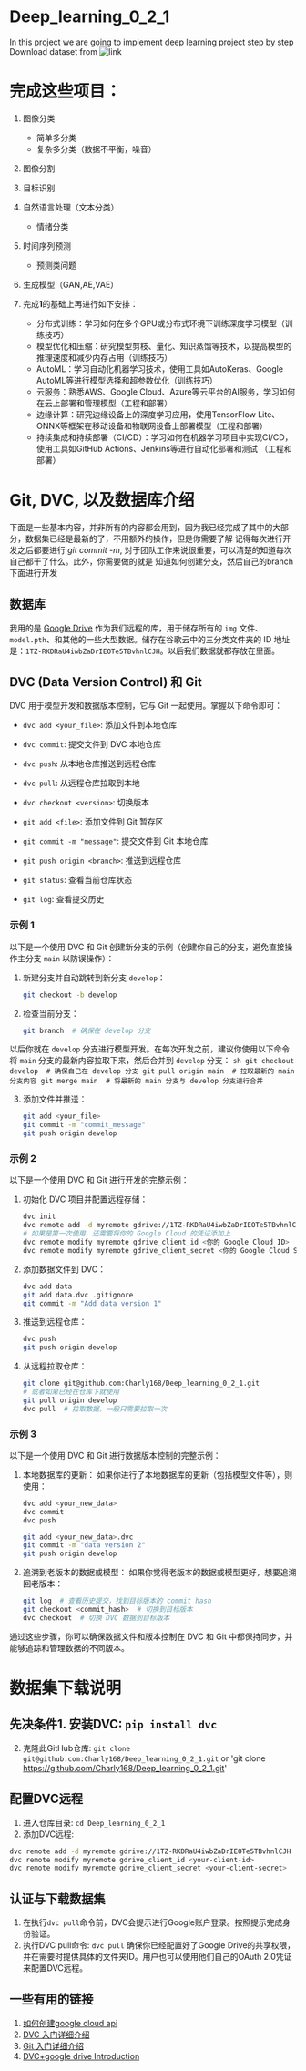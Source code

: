 # Deep_learning_0_2_1
In this project we are going to implement deep learning project step by step
Download dataset from ![link](https://www.kaggle.com/datasets/abtabm/multiclassimagedatasetairplanecar/download?datasetVersionNumber=2)

# 完成这些项目：
1. 图像分类
    - 简单多分类
    - 复杂多分类（数据不平衡，噪音）
2. 图像分割
3. 目标识别
4. 自然语言处理（文本分类）
    - 情绪分类
5. 时间序列预测
    - 预测类问题
6. 生成模型（GAN,AE,VAE）

6. 完成**1**的基础上再进行如下安排：
   - 分布式训练：学习如何在多个GPU或分布式环境下训练深度学习模型（训练技巧）
   - 模型优化和压缩：研究模型剪枝、量化、知识蒸馏等技术，以提高模型的推理速度和减少内存占用（训练技巧）
   - AutoML：学习自动化机器学习技术，使用工具如AutoKeras、Google AutoML等进行模型选择和超参数优化（训练技巧）
   - 云服务：熟悉AWS、Google Cloud、Azure等云平台的AI服务，学习如何在云上部署和管理模型（工程和部署）
   - 边缘计算：研究边缘设备上的深度学习应用，使用TensorFlow Lite、ONNX等框架在移动设备和物联网设备上部署模型（工程和部署）
   - 持续集成和持续部署（CI/CD）：学习如何在机器学习项目中实现CI/CD，使用工具如GitHub Actions、Jenkins等进行自动化部署和测试 （工程和部署）


# Git, DVC, 以及数据库介绍
下面是一些基本内容，并非所有的内容都会用到，因为我已经完成了其中的大部分，数据集已经是最新的了，不用额外的操作，但是你需要了解
记得每次进行开发之后都要进行 *git commit -m*, 对于团队工作来说很重要，可以清楚的知道每次自己都干了什么。此外，你需要做的就是
知道如何创建分支，然后自己的branch下面进行开发
## 数据库
我用的是 [Google Drive](https://drive.google.com/drive/folders/1NE2MCMWE6OlvFni-B71KC4zwO8vEsr7d?usp=drive_link) 作为我们远程的库，用于储存所有的 `img` 文件、`model.pth`、和其他的一些大型数据。储存在谷歌云中的三分类文件夹的 ID 地址是：`1TZ-RKDRaU4iwbZaDrIEOTe5TBvhnlCJH`。以后我们数据就都存放在里面。

## DVC (Data Version Control) 和 Git
DVC 用于模型开发和数据版本控制，它与 Git 一起使用。掌握以下命令即可：

- `dvc add <your_file>`: 添加文件到本地仓库
- `dvc commit`: 提交文件到 DVC 本地仓库
- `dvc push`: 从本地仓库推送到远程仓库
- `dvc pull`: 从远程仓库拉取到本地
- `dvc checkout <version>`: 切换版本

- `git add <file>`: 添加文件到 Git 暂存区
- `git commit -m "message"`: 提交文件到 Git 本地仓库
- `git push origin <branch>`: 推送到远程仓库
- `git status`: 查看当前仓库状态
- `git log`: 查看提交历史

### 示例 1
以下是一个使用 DVC 和 Git 创建新分支的示例（创建你自己的分支，避免直接操作主分支 `main` 以防误操作）：

1. 新建分支并自动跳转到新分支 `develop`：
    ```sh
    git checkout -b develop
    ```

2. 检查当前分支：
    ```sh
    git branch  # 确保在 develop 分支
    ```

以后你就在 `develop` 分支进行模型开发。在每次开发之前，建议你使用以下命令将 `main` 分支的最新内容拉取下来，然后合并到 `develop` 分支：
    ```sh
    git checkout develop  # 确保自己在 develop 分支
    git pull origin main  # 拉取最新的 main 分支内容
    git merge main  # 将最新的 main 分支与 develop 分支进行合并
    ```

3. 添加文件并推送：
    ```sh
    git add <your_file>
    git commit -m "commit_message"
    git push origin develop
    ```

### 示例 2
以下是一个使用 DVC 和 Git 进行开发的完整示例：

1. 初始化 DVC 项目并配置远程存储：
    ```sh
    dvc init
    dvc remote add -d myremote gdrive://1TZ-RKDRaU4iwbZaDrIEOTe5TBvhnlCJH
    # 如果是第一次使用，还需要将你的 Google Cloud 的凭证添加上
    dvc remote modify myremote gdrive_client_id <你的 Google Cloud ID>
    dvc remote modify myremote gdrive_client_secret <你的 Google Cloud Secret>
    ```

2. 添加数据文件到 DVC：
    ```sh
    dvc add data
    git add data.dvc .gitignore
    git commit -m "Add data version 1"
    ```

3. 推送到远程仓库：
    ```sh
    dvc push
    git push origin develop
    ```

4. 从远程拉取仓库：
    ```sh
    git clone git@github.com:Charly168/Deep_learning_0_2_1.git
    # 或者如果已经在仓库下就使用
    git pull origin develop
    dvc pull  # 拉取数据，一般只需要拉取一次
    ```

### 示例 3
以下是一个使用 DVC 和 Git 进行数据版本控制的完整示例：

1. 本地数据库的更新：
    如果你进行了本地数据库的更新（包括模型文件等），则使用：
    ```sh
    dvc add <your_new_data>
    dvc commit
    dvc push
    
    git add <your_new_data>.dvc
    git commit -m "data version 2"
    git push origin develop
    ```

2. 追溯到老版本的数据或模型：
    如果你觉得老版本的数据或模型更好，想要追溯回老版本：
    ```sh
    git log  # 查看历史提交，找到目标版本的 commit hash
    git checkout <commit_hash>  # 切换到目标版本
    dvc checkout  # 切换 DVC 数据到目标版本
    ```

通过这些步骤，你可以确保数据文件和版本控制在 DVC 和 Git 中都保持同步，并能够追踪和管理数据的不同版本。

# 数据集下载说明
## 先决条件1. 安装DVC: `pip install dvc`
2. 克隆此GitHub仓库: `git clone git@github.com:Charly168/Deep_learning_0_2_1.git` or 'git clone https://github.com/Charly168/Deep_learning_0_2_1.git'

## 配置DVC远程
1. 进入仓库目录: `cd Deep_learning_0_2_1`
2. 添加DVC远程:   
 ```sh    
 dvc remote add -d myremote gdrive://1TZ-RKDRaU4iwbZaDrIEOTe5TBvhnlCJH
 dvc remote modify myremote gdrive_client_id <your-client-id>    
 dvc remote modify myremote gdrive_client_secret <your-client-secret>    
 ```
## 认证与下载数据集
1. 在执行`dvc pull`命令前，DVC会提示进行Google账户登录。按照提示完成身份验证。
2. 执行DVC pull命令: `dvc pull`
确保你已经配置好了Google Drive的共享权限，并在需要时提供具体的文件夹ID。用户也可以使用他们自己的OAuth 2.0凭证来配置DVC远程。


## 一些有用的链接
1. [如何创建google cloud api](https://docs.zfile.vip/advanced/google-drive-api/)
2. [DVC 入门详细介绍](https://blog.51cto.com/liferecords/5132658)
3. [Git 入门详细介绍](https://zhuanlan.zhihu.com/p/369486197)
4. [DVC+google drive Introduction](https://dvc.org/doc/user-guide/data-management/remote-storage/google-drive)
